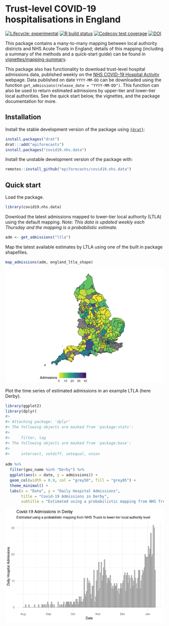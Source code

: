 
# Trust-level COVID-19 hospitalisations in England

[![Lifecycle:
experimental](https://img.shields.io/badge/lifecycle-experimental-orange.svg)](https://www.tidyverse.org/lifecycle/#experimental)
[![R build
status](https://github.com/epiforecasts/covid19.nhs.data/workflows/R-CMD-check/badge.svg)](https://github.com/epiforecasts/covid19.nhs.data/actions)
[![Codecov test
coverage](https://codecov.io/gh/epiforecasts/covid19.nhs.data/branch/master/graph/badge.svg)](https://codecov.io/gh/epiforecasts/covid19.nhs.data?branch=master)
[![DOI](https://zenodo.org/badge/312314841.svg)](https://zenodo.org/badge/latestdoi/312314841)

This package contains a many-to-many mapping between local authority
districts and NHS Acute Trusts in England; details of this mapping
(including a summary of the methods and a quick-start guide) can be
found in
[vignettes/mapping-summary](https://github.com/epiforecasts/covid19.nhs.data/tree/main/vignettes/mapping-summary).

This package also has functionality to download trust-level hospital
admissions data, published weekly on the [NHS COVID-19 Hospital
Activity](https://www.england.nhs.uk/statistics/statistical-work-areas/covid-19-hospital-activity/)
webpage. Data published on date `YYYY-MM-DD` can be downloaded using the
function `get_admissions(release_date = "YYYY-MM-DD")`. This function
can also be used to return estimated admissions by upper-tier and
lower-tier local authorities. See the quick start below, the vignettes,
and the package documentation for more.

## Installation

Install the stable development version of the package using
[`{drat}`](https://epiforecasts.io/drat/):

``` r
install.packages("drat")
drat:::add("epiforecasts")
install.packages("covid19.nhs.data")
```

Install the unstable development version of the package with:

``` r
remotes::install_github("epiforecasts/covid19.nhs.data")
```

## Quick start

Load the package.

``` r
library(covid19.nhs.data)
```

Download the latest admissions mapped to lower-tier local authority
(LTLA) using the default mapping. *Note: This data is updated weekly
each Thursday and the mapping is a probabilistic estimate.*

``` r
adm <- get_admissions("ltla")
```

Map the latest available estimates by LTLA using one of the built in
package shapefiles.

``` r
map_admissions(adm, england_ltla_shape)
```

![](man/figures/map-1.png)<!-- -->

Plot the time series of estimated admissions in an example LTLA (here
Derby).

``` r
library(ggplot2)
library(dplyr)
#> 
#> Attaching package: 'dplyr'
#> The following objects are masked from 'package:stats':
#> 
#>     filter, lag
#> The following objects are masked from 'package:base':
#> 
#>     intersect, setdiff, setequal, union

adm %>% 
  filter(geo_name %in% "Derby") %>% 
  ggplot(aes(x = date, y = admissions)) + 
  geom_col(width = 0.9, col = "grey50", fill = "grey85") +
  theme_minimal() +
  labs(x = "Date", y = "Daily Hospital Admissions",
       title = "Covid-19 Admissions in Derby", 
       subtitle = "Estimated using a probabilistic mapping from NHS Trusts to lower-tier local authority level")
```

![](man/figures/timeseries-1.png)<!-- -->
